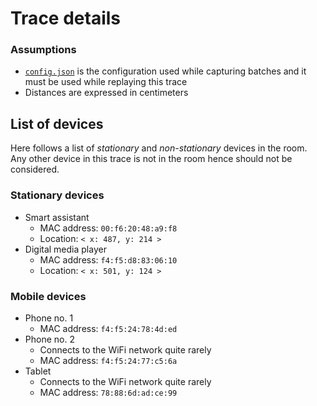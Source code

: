# Trace details

### Assumptions
- [`config.json`](config.json) is the configuration used while capturing batches and it must be used while replaying this trace
- Distances are expressed in centimeters

## List of devices
Here follows a list of _stationary_ and _non-stationary_ devices in the room.\
Any other device in this trace is not in the room hence should not be considered.

### Stationary devices
- Smart assistant
  - MAC address: `00:f6:20:48:a9:f8`
  - Location: `< x: 487, y: 214 >`
- Digital media player
  - MAC address: `f4:f5:d8:83:06:10`
  - Location: `< x: 501, y: 124 >`

### Mobile devices
- Phone no. 1
  - MAC address: `f4:f5:24:78:4d:ed`
- Phone no. 2
  - Connects to the WiFi network quite rarely
  - MAC address: `f4:f5:24:77:c5:6a`
- Tablet
  - Connects to the WiFi network quite rarely
  - MAC address: `78:88:6d:ad:ce:99`

